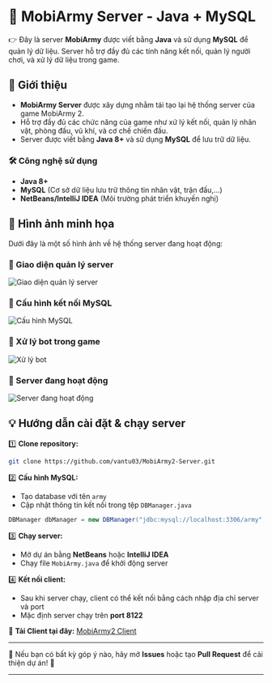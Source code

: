 # 📌 MobiArmy Server - Java + MySQL

👉 Đây là server **MobiArmy** được viết bằng **Java** và sử dụng **MySQL** để quản lý dữ liệu. Server hỗ trợ đầy đủ các tính năng kết nối, quản lý người chơi, và xử lý dữ liệu trong game.

## 🔹 Giới thiệu
- **MobiArmy Server** được xây dựng nhằm tái tạo lại hệ thống server của game MobiArmy 2.
- Hỗ trợ đầy đủ các chức năng của game như xử lý kết nối, quản lý nhân vật, phòng đấu, vũ khí, và cơ chế chiến đấu.
- Server được viết bằng **Java 8+** và sử dụng **MySQL** để lưu trữ dữ liệu.

### 🛠 Công nghệ sử dụng
- **Java 8+**
- **MySQL** (Cơ sở dữ liệu lưu trữ thông tin nhân vật, trận đấu,...)
- **NetBeans/IntelliJ IDEA** (Môi trường phát triển khuyến nghị)

## 📸 Hình ảnh minh họa
Dưới đây là một số hình ảnh về hệ thống server đang hoạt động:

### 🔹 Giao diện quản lý server
![Giao diện quản lý server](src/Screenshot_2025-02-28_085342.png)

### 🔹 Cấu hình kết nối MySQL
![Cấu hình MySQL](src/Screenshot_2025-02-28_085448.png)

### 🔹 Xử lý bot trong game
![Xử lý bot](src/Screenshot_2025-02-28_085458.png)

### 🔹 Server đang hoạt động
![Server đang hoạt động](src/Screenshot_2025-02-28_085510.png)

## 💡 Hướng dẫn cài đặt & chạy server

1️⃣ **Clone repository:**
```sh
git clone https://github.com/vantu03/MobiArmy2-Server.git
```

2️⃣ **Cấu hình MySQL:**
- Tạo database với tên `army`
- Cập nhật thông tin kết nối trong tệp `DBManager.java`
```java
DBManager dbManager = new DBManager("jdbc:mysql://localhost:3306/army", "root", "");
```

3️⃣ **Chạy server:**
- Mở dự án bằng **NetBeans** hoặc **IntelliJ IDEA**
- Chạy file `MobiArmy.java` để khởi động server

4️⃣ **Kết nối client:**
- Sau khi server chạy, client có thể kết nối bằng cách nhập địa chỉ server và port
- Mặc định server chạy trên **port 8122**

🔗 **Tải Client tại đây:** [MobiArmy2 Client](https://github.com/vantu03/MobiArmy2-Client)

---

💚 Nếu bạn có bất kỳ góp ý nào, hãy mở **Issues** hoặc tạo **Pull Request** để cải thiện dự án! 🚀

---

